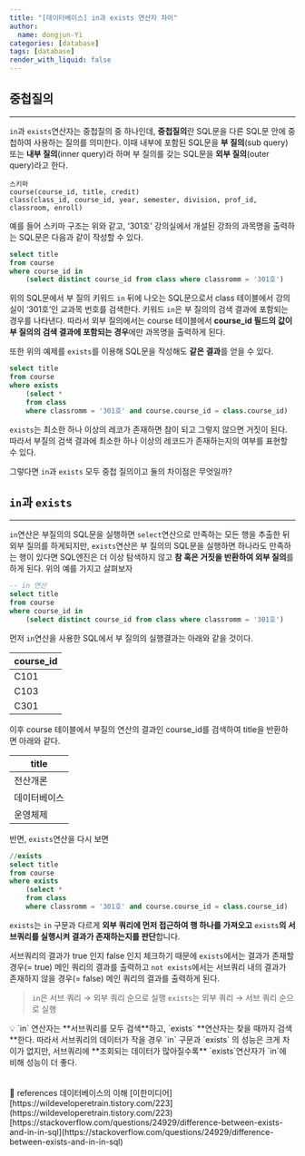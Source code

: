 ```yaml
---
title: "[데이터베이스] in과 exists 연산자 차이"
author:
  name: dongjun-Yi
categories: [database]
tags: [database]
render_with_liquid: false
---
```

## 중첩질의

---

`in`과 `exists`연산자는 중첩질의 중 하나인데, **중첩질의**란 SQL문을 다른 SQL문 안에 중첩하여 사용하는 질의를 의미한다. 이때 내부에 포함된 SQL문을 **부 질의**(sub query) 또는 **내부 질의**(inner query)라 하며 부 질의를 갖는 SQL문을 **외부 질의**(outer query)라고 한다.

```
스키마
course(course_id, title, credit)
class(class_id, course_id, year, semester, division, prof_id, classroom, enroll)
```

예를 들어 스키마 구조는 위와 같고, ‘301호’ 강의실에서 개설된 강좌의 과목명을 출력하는 SQL문은 다음과 같이 작성할 수 있다.

```sql
select title
from course
where course_id in
    (select distinct course_id from class where classromm = '301호')
```

위의 SQL문에서 부 질의 키워드 `in` 뒤에 나오는 SQL문으로서 class 테이블에서 강의실이 ‘301호’인 교과목 번호를 검색한다. 키워드 `in`은 부 질의의 검색 결과에 포함되는 경우를 나타낸다. 따라서 외부 질의에서는 course 테이블에서 **course_id 필드의 값이 부 질의의 검색 결과에 포함되는 경우**에만 과목명을 출력하게 된다.

또한 위의 예제를 `exists`를 이용해 SQL문을 작성해도 **같은 결과**를 얻을 수 있다.

```sql
select title
from course
where exists
    (select * 
    from class 
    where classromm = '301호' and course.course_id = class.course_id)
```

`exists`는 최소한 하나 이상의 레코가 존재하면 참이 되고 그렇지 않으면 거짓이 된다. 따라서 부질의 검색 결과에 최소한 하나 이상의 레코드가 존재하는지의 여부를 표현할 수 있다.

그렇다면 `in`과 `exists` 모두 중첩 질의이고 둘의 차이점은 무엇일까?

## `in`과 `exists`

---

`in`연산은 부질의의 SQL문을 실행하면 `select`연산으로 만족하는 모든 행을 추출한 뒤 외부 질의를 하게되지만, `exists`연산은 부 질의의 SQL문을 실행하면 하나라도 만족하는 행이 있다면 SQL엔진은 더 이상 탐색하지 않고 **참 혹은 거짓을 반환하여 외부 질의**를 하게 된다. 위의 예를 가지고 살펴보자

```sql
-- in 연산
select title
from course
where course_id in
    (select distinct course_id from class where classromm = '301호')
```

먼저 `in`연산을 사용한 SQL에서 부 질의의 실행결과는 아래와 같을 것이다.

| course_id |
| --- |
| C101 |
| C103 |
| C301 |

이후 course 테이블에서 부질의 연산의 결과인 course_id를 검색하여 title을 반환하면 아래와 같다.

| title |
| --- |
| 전산개론 |
| 데이터베이스 |
| 운영체제 |

반면, `exists`연산을 다시 보면

```sql
//exists
select title
from course
where exists
    (select * 
    from class 
    where classromm = '301호' and course.course_id = class.course_id)
```

`exists`는 `in` 구문과 다르게 **외부 쿼리에 먼저 접근하여 행 하나를 가져오고** `exists`**의 서브쿼리를 실행시켜 결과가 존재하는지를 판단**합니다.

서브쿼리의 결과가 true 인지 false 인지 체크하기 때문에 `exists`에서는 결과가 존재할 경우(= true) 메인 쿼리의 결과를 출력하고 `not exists`에서는 서브쿼리 내의 결과가 존재하지 않을 경우(= false) 메인 쿼리의 결과를 출력하게 된다.

> `in`은 서브 쿼리 → 외부 쿼리 순으로 실행
`exists`는 외부 쿼리 → 서브 쿼리 순으로 실행
> 

<aside>
💡 `in` 연산자는 **서브쿼리를 모두 검색**하고, `exists` **연산자는 찾을 때까지 검색**한다. 
따라서 서브쿼리의 데이터가 작을 경우 `in` 구문과 `exists` 의 성능은 크게 차이가 없지만, 서브쿼리에 **조회되는 데이터가 많아질수록** `exists`연산자가 `in`에 비해 성능이 더 좋다.

</aside>
<br><br>
<aside>
📖 references 
데이터베이스의 이해 [이한미디어]<br>
[https://wildeveloperetrain.tistory.com/223](https://wildeveloperetrain.tistory.com/223)<br>
[https://stackoverflow.com/questions/24929/difference-between-exists-and-in-in-sql](https://stackoverflow.com/questions/24929/difference-between-exists-and-in-in-sql)

</aside>